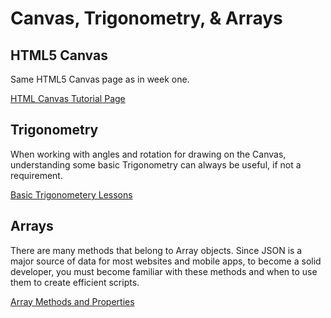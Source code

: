 # Canvas, Trigonometry, & Arrays

## HTML5 Canvas

Same HTML5 Canvas page as in week one.

[HTML Canvas Tutorial Page](../week1/canvas.md)

## Trigonometry

When working with angles and rotation for drawing on the Canvas, understanding some basic Trigonometry can always be useful, if not a requirement.

[Basic Trigonometery Lessons](./trig.md)

## Arrays

There are many methods that belong to Array objects. Since JSON is a major source of data for most websites and mobile apps, to become a solid developer, you must become familiar with these methods and when to use them to create efficient scripts.

[Array Methods and Properties](./arrays.md)

